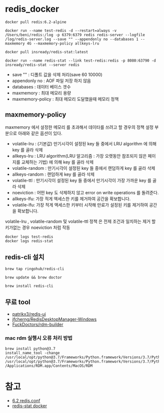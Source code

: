# redis_docker

```
docker pull redis:6.2-alpine

docker run --name test-redis -d --restart=always -v /Users/beni/redis:/log -p 6379:6379 redis redis-server --logfile /log/redis-server.log --save "" --appendonly no --databases 1 --maxmemory 4G --maxmemory-policy allkeys-lru

docker pull insready/redis-stat:latest

docker run --name redis-stat --link test-redis:redis -p 8080:63790 -d insready/redis-stat --server redis

```

* save "" : 디폴트 값을 삭제 처리(save 60 10000)
* appendonly no : AOF 파일 저장 하지 않음
* databases : 데이터 베이스 갯수
* maxmemory : 최대 메모리 용량
* maxmemory-policy : 최대 메모리 도달했을때 메모리 정책

## maxmemory-policy
maxmemory 에서 설정한 메모리 를 초과해서 데이타를 쓰려고 할 경우의 정책 설정 부분으로 아래와 같은 옵션이 있다.

* volatile-lru : (기본값) 만기시각이 설정된 key 들 중에서 LRU algorithm 에 의해 key 를 골라 삭제
* allkeys-lru : LRU algorithm(LRU 알고리즘 : 가장 오랫동안 참조되지 않은 페이지를 교체하는 기법) 에 의해 key 를 골라 삭제
* volatile-random : 만기시각이 설정된 key 들 중에서 랜덤하게 key 를 골라 삭제
* allkeys-random : 랜덤하게 key 를 골라 삭제
* volatile-ttl : 만기시각이 설정된 key 들 중에서 만기시각이 가장 가까운 key 를 골라 삭제
* noeviction : 어떤 key 도 삭제하지 않고 error on write operations 를 돌려준다.
* allkeys-lfu: 가장 적게 액세스한 키를 제거하여 공간을 확보합니다.
* volatile-lfu: 가장 적게 액세스한 키부터 시작해 만료가 설정된 키를 제거하여 공간을 확보합니다.


volatile-lru , volatile-random 및 volatile-ttl 정책 은 전제 조건과 일치하는 제거 할 키가없는 경우 noeviction 처럼 작동


```
docker logs test-redis
docker logs redis-stat
```

## redis-cli 설치

```
brew tap ringohub/redis-cli

brew update && brew doctor

brew install redis-cli
```

## 무료 tool

* [patrikx3/redis-ui](https://github.com/patrikx3/redis-ui)
* [jfcherng/RedisDesktopManager-Windows](https://github.com/jfcherng/RedisDesktopManager-Windows)
* [FuckDoctors/rdm-builder](https://github.com/FuckDoctors/rdm-builder)

### mac rdm 실행시 오류 처리 방법 
```
brew install python@3.7
install_name_tool -change /usr/local/opt/python@3.7/Frameworks/Python.framework/Versions/3.7/Python /usr/local/opt/python@3.7/Frameworks/Python.framework/Versions/3.7/Python /Applications/RDM.app/Contents/MacOS/RDM

```


# 참고
* [6.2 redis.conf](https://github.com/redis/redis/blob/6.2/redis.conf)
* [redis-stat docker](https://hub.docker.com/r/insready/redis-stat/)
